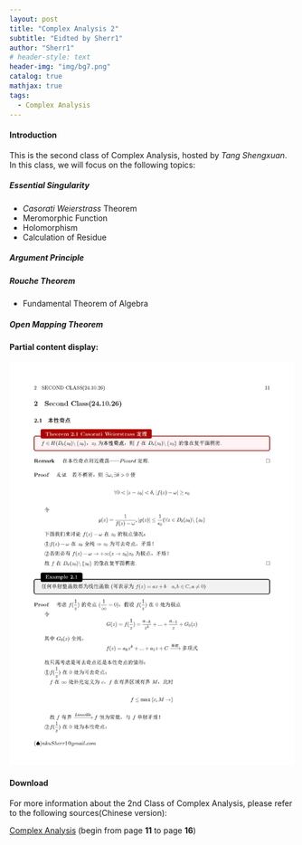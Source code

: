 ```yaml
---
layout: post
title: "Complex Analysis 2"
subtitle: "Eidted by Sherr1"
author: "Sherr1"
# header-style: text
header-img: "img/bg7.png"
catalog: true
mathjax: true
tags:
  - Complex Analysis
---
```

#### Introduction
This is the second class of Complex Analysis, hosted by *Tang Shengxuan*. In this class, we will focus on the following topics:

##### Essential Singularity
- *Casorati Weierstrass* Theorem
- Meromorphic Function
- Holomorphism
- Calculation of Residue

##### Argument Principle

##### Rouche Theorem
- Fundamental Theorem of Algebra

##### Open Mapping Theorem

#### Partial content display:

![](/img/in-post/post-ca/11.jpg)

#### Download
For more information about the 2nd Class of Complex Analysis, please refer to the following sources(Chinese version):

[Complex Analysis](/files/Complex%20Analysis.pdf) (begin from page **11** to page **16**)

